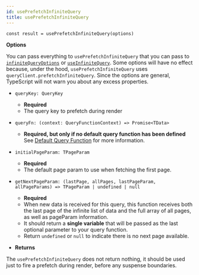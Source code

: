 ```yaml
---
id: usePrefetchInfiniteQuery
title: usePrefetchInfiniteQuery
---
```


```tsx
const result = usePrefetchInfiniteQuery(options)
```

**Options**

You can pass everything to `usePrefetchInfiniteQuery` that you can pass to [`infiniteQueryOptions`](../infiniteQueryOptions) or [`useInfiniteQuery`](../useInfiniteQuery). Some options will have no effect because, under the hood, `usePrefetchInfiniteQuery` uses `queryClient.prefetchInfiniteQuery`. Since the options are general, TypeScript will not warn you about any excess properties.

- `queryKey: QueryKey`

  - **Required**
  - The query key to prefetch during render

- `queryFn: (context: QueryFunctionContext) => Promise<TData>`

  - **Required, but only if no default query function has been defined** See [Default Query Function](../../guides/default-query-function) for more information.

- `initialPageParam: TPageParam`

  - **Required**
  - The default page param to use when fetching the first page.

- `getNextPageParam: (lastPage, allPages, lastPageParam, allPageParams) => TPageParam | undefined | null`

  - **Required**
  - When new data is received for this query, this function receives both the last page of the infinite list of data and the full array of all pages, as well as pageParam information.
  - It should return a **single variable** that will be passed as the last optional parameter to your query function.
  - Return `undefined` or `null` to indicate there is no next page available.

- **Returns**

The `usePrefetchInfiniteQuery` does not return nothing, it should be used just to fire a prefetch during render, before any suspense boundaries.
